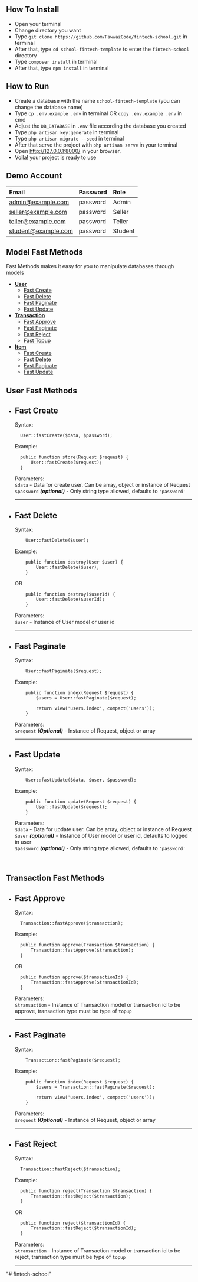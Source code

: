 ## How To Install
- Open your terminal
- Change directory you want
- Type `git clone https://github.com/FawwazCode/fintech-school.git` in terminal
- After that, type `cd school-fintech-template` to enter the `fintech-school` directory
- Type `composer install` in terminal
- After that, type `npm install` in terminal 

## How to Run
- Create a database with the name `school-fintech-template` (you can change the database name)
- Type `cp .env.example .env` in terminal OR `copy .env.example .env` in cmd
- Adjust the `DB_DATABASE` in `.env` file according the database you created 
- Type `php artisan key:generate` in terminal
- Type `php artisan migrate --seed` in terminal
- After that serve the project with `php artisan serve` in your terminal
- Open http://127.0.0.1:8000/ in your browser.
- Voila! your project is ready to use

## Demo Account
| Email | Password | Role |
| :---  |   :---   | :--- |
| admin@example.com | password | Admin
| seller@example.com | password | Seller
| teller@example.com | password | Teller
| student@example.com | password | Student

## Model Fast Methods
Fast Methods makes it easy for you to manipulate databases through models
- **[User](#user-fast-methods)**
  -  [Fast Create](#user-fast-method-create)
  -  [Fast Delete](#user-fast-method-delete)
  -  [Fast Paginate](#user-fast-method-paginate)
  -  [Fast Update](#user-fast-method-update)
- **[Transaction](#transaction-fast-methods)**
  -  [Fast Approve](#transaction-fast-method-approve)
  -  [Fast Paginate](#transaction-fast-method-paginate)
  -  [Fast Reject](#transaction-fast-method-reject)
  -  [Fast Topup](#transaction-fast-method-topup)
- **[Item](#item-fast-methods)**
  -  [Fast Create](#item-fast-method-create)
  -  [Fast Delete](#item-fast-method-delete)
  -  [Fast Paginate](#item-fast-method-paginate)
  -  [Fast Update](#item-fast-method-update)

## User Fast Methods

<div id="user-fast-method-create"></div>

- ## Fast Create
  Syntax:
  ```
    User::fastCreate($data, $password);
  ```

  Example:
  ```
    public function store(Request $request) {
        User::fastCreate($request);
    }
  ```

    Parameters:\
    `$data` - Data for create user. Can be array, object or instance of Request \
    `$password` **_(optional)_** - Only string type allowed, defaults to `'password'`
    
    ***

<div id="user-fast-method-delete"></div>

- ## Fast Delete
    Syntax:
    ```
        User::fastDelete($user);
    ```
    
    Example:
    ```
        public function destroy(User $user) {
            User::fastDelete($user);
        }
    ```
    OR
    ```
        public function destroy($userId) {
            User::fastDelete($userId);
        }
    ```

    Parameters:\
    `$user` - Instance of User model or user id
    
    ***

<div id="user-fast-method-paginate"></div>

- ## Fast Paginate
    Syntax:
    ```
        User::fastPaginate($request);
    ```
    
    Example:
    ```
        public function index(Request $request) {
            $users = User::fastPaginate($request);

            return view('users.index', compact('users'));
        }
    ```

    Parameters:\
    `$request` **_(Optional)_** - Instance of Request, object or array
    
    ***

<div id="user-fast-method-update"></div>

- ## Fast Update
    Syntax:
    ```
        User::fastUpdate($data, $user, $password);
    ```
    
    Example:
    ```
        public function update(Request $request) {
            User::fastUpdate($request);
        }
    ```

    Parameters:\
    `$data` - Data for update user. Can be array, object or instance of Request \
    `$user` **_(optional)_** - Instance of User model or user id, defaults to logged in user \
    `$password` **_(optional)_** - Only string type allowed, defaults to `'password'`

    &nbsp;

## Transaction Fast Methods

<div id="transaction-fast-method-approve"></div>

  - ## Fast Approve
    Syntax:
    ```
      Transaction::fastApprove($transaction);
    ```
    
    Example:
    ```
      public function approve(Transaction $transaction) {
          Transaction::fastApprove($transaction);
      }
    ```
    OR
    ```
      public function approve($transactionId) {
          Transaction::fastApprove($transactionId);
      }
    ```

    Parameters:\
    `$transaction` - Instance of Transaction model or transaction id to be approve, transaction type must be type of `topup`

    ***
  
  - ## Fast Paginate
    Syntax:
    ```
        Transaction::fastPaginate($request);
    ```
    
    Example:
    ```
        public function index(Request $request) {
            $users = Transaction::fastPaginate($request);

            return view('users.index', compact('users'));
        }
    ```

    Parameters:\
    `$request` **_(Optional)_** - Instance of Request, object or array
    
    ***

  - ## Fast Reject
    Syntax:
    ```
      Transaction::fastReject($transaction);
    ```
    
    Example:
    ```
      public function reject(Transaction $transaction) {
          Transaction::fastReject($transaction);
      }
    ```
    OR
    ```
      public function reject($transactionId) {
          Transaction::fastReject($transactionId);
      }
    ```

    Parameters:\
    `$transaction` - Instance of Transaction model or transaction id to be reject, transaction type must be type of `topup`

    ***


"# fintech-school" 
